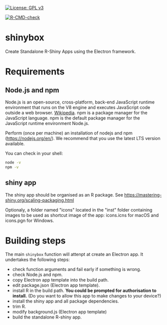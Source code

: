 [![License: GPL v3](https://img.shields.io/badge/License-GPL%20v3-blue.svg)](http://www.gnu.org/licenses/gpl-3.0)

<!-- badges: start -->
[![R-CMD-check](https://github.com/ocelhay/shinybox/workflows/R-CMD-check/badge.svg)](https://github.com/ocelhay/shinybox/actions)
<!-- badges: end -->

# shinybox

Create Standalone R-Shiny Apps using the Electron framework.


# Requirements

## Node.js and npm

Node.js is an open-source, cross-platform, back-end JavaScript runtime environment that runs on the V8 engine and executes JavaScript code outside a web browser. [Wikipedia](https://en.wikipedia.org/wiki/Node.js). npm is a package manager for the JavaScript language. npm is the default package manager for the JavaScript runtime environment Node.js.

Perform (once per machine) an installation of nodejs and npm (https://nodejs.org/en/). We recommend that you use the latest LTS version available.

You can check in your shell:

```sh
node -v
npm -v
```

## shiny app

The shiny app should be organised as an R package. See https://mastering-shiny.org/scaling-packaging.html

Optionaly, a folder named "icons" located in the "inst" folder containing images to be used as shortcut image of the app: icons.icns for macOS and icons.pgn for Windows.

# Building steps

The main `shinybox` function will attenpt at create an Electron app. It undertakes the following steps:

- check function arguments and fail early if something is wrong.
- check Node.js and npm.
- copy Electron app template into the build path.
- edit package.json (Electron app template).
- install R in the build path. **You could be prompted for authorisation to install.** (Do you want to allow this app to make changes to your device?)
- install the shiny app and all package dependencies.
- trim R.
- modify background.js (Electron app template)
- build the standalone R-shiny app.



